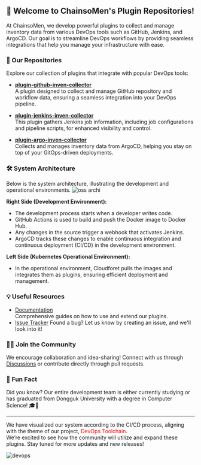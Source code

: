 ## 👋 Welcome to ChainsoMen's Plugin Repositories!

At ChainsoMen, we develop powerful plugins to collect and manage inventory data from various DevOps tools such as GitHub, Jenkins, and ArgoCD. 
Our goal is to streamline DevOps workflows by providing seamless integrations that help you manage your infrastructure with ease.

### 🔌 Our Repositories
Explore our collection of plugins that integrate with popular DevOps tools:

- **[plugin-github-inven-collector](https://github.com/ChainsoMen/plugin-github-inven-collector)**  
  A plugin designed to collect and manage GitHub repository and workflow data, ensuring a seamless integration into your DevOps pipeline.

- **[plugin-jenkins-inven-collector](https://github.com/ChainsoMen/plugin-jenkins-inven-collector)**  
  This plugin gathers Jenkins job information, including job configurations and pipeline scripts, for enhanced visibility and control.

- **[plugin-argo-inven-collector](https://github.com/ChainsoMen/plugin-argo-inven-collector)**  
  Collects and manages inventory data from ArgoCD, helping you stay on top of your GitOps-driven deployments.

### 🛠️ System Architecture
Below is the system architecture, illustrating the development and operational environments.
![oss archi](https://github.com/user-attachments/assets/d44b47e4-ba15-4ddb-a572-edc16c102c73)

**Right Side (Development Environment):**
- The development process starts when a developer writes code.
- GitHub Actions is used to build and push the Docker image to Docker Hub.
- Any changes in the source trigger a webhook that activates Jenkins.
- ArgoCD tracks these changes to enable continuous integration and continuous deployment (CI/CD) in the development environment.

**Left Side (Kubernetes Operational Environment):**
- In the operational environment, Cloudforet pulls the images and integrates them as plugins, ensuring efficient deployment and management.

### 💡 Useful Resources
- [Documentation](https://docs.spaceone.megazone.io/ko/developers/setup/installing_spaceone/)  
  Comprehensive guides on how to use and extend our plugins.
- [Issue Tracker](#)
  Found a bug? Let us know by creating an issue, and we'll look into it!

### 🧑‍💻 Join the Community
We encourage collaboration and idea-sharing! Connect with us through [Discussions](#) or contribute directly through pull requests.

### 🎉 Fun Fact
Did you know? Our entire development team is either currently studying or has graduated from Dongguk University with a degree in Computer Science! 🎓🐯

---

We have visualized our system according to the CI/CD process, aligning with the theme of our project, <span style="color:red;">DevOps Toolchain</span>. <br>
We’re excited to see how the community will utilize and expand these plugins. 
Stay tuned for more updates and new releases!

![devops](https://github.com/user-attachments/assets/fe0b3bd0-049f-447a-9101-61511ad42e62)



